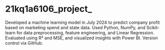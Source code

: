 # 21kq1a6106_project_
Developed a machine learning model in July 2024 to predict company profit based on marketing spend and state data. Used Python, NumPy, and Scikit-learn for data preprocessing, feature engineering, and Linear Regression. Evaluated using R² and MSE, and visualized insights with Power BI. Version control via GitHub.
